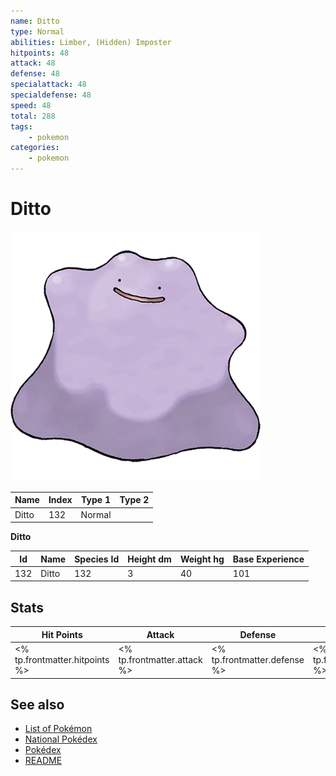 ```yaml
---
name: Ditto
type: Normal
abilities: Limber, (Hidden) Imposter
hitpoints: 48
attack: 48
defense: 48
specialattack: 48
specialdefense: 48
speed: 48
total: 288
tags:
    - pokemon
categories:
    - pokemon
---
```


# Ditto


![Ditto](images/132.png)

| **Name** | **Index** | **Type 1** | **Type 2** |
|----|----|----|----|
| Ditto | 132 | Normal  |  |

**Ditto** 




| **Id** | **Name** | **Species Id** | **Height dm** | **Weight hg** | **Base Experience** |
|--------|----------|----------------|------------|------------|---------------------|
| 132 | Ditto | 132 | 3 | 40 | 101 |



## Stats

| **Hit Points** | **Attack** | **Defense** | **Special Attack** | **Special Defense** | **Speed** | **Total** |
|----------------|------------|-------------|--------------------|---------------------|-----------|-----------|
| <% tp.frontmatter.hitpoints %> | <% tp.frontmatter.attack %> | <% tp.frontmatter.defense %> | <% tp.frontmatter.specialattack %> | <% tp.frontmatter.specialdefense %> | <% tp.frontmatter.speed %> | <% tp.frontmatter.total %> |

## See also

- [List of Pokémon](../pokemon.md)
- [National Pokédex](../national_pokedex.md)
- [Pokédex](../pokedex.md)
- [README](../README.md)

